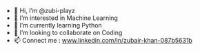 - 👋 Hi, I’m @zubi-playz
- 👀 I’m interested in Machine Learning
- 🌱 I’m currently learning Python
- 💞️ I’m looking to collaborate on Coding
- 📫 Connect me : www.linkedin.com/in/zubair-khan-087b5631b

<!---
zubi-playz/zubi-playz is a ✨ special ✨ repository because its `README.md` (this file) appears on your GitHub profile.
You can click the Preview link to take a look at your changes.
--->
